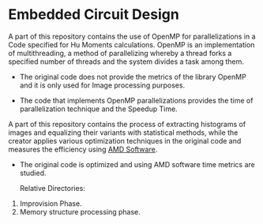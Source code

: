 # Embedded Circuit Design

A part of this repository contains the use of OpenMP for parallelizations in a Code specified for Hu Moments calculations. OpenMP is an implementation of multithreading, a method of parallelizing whereby a thread forks a specified number of threads and the system divides a task among them.

* The original code does not provide the metrics of the library OpenMP and it is only used for Image processing purposes.

* The code that implements OpenMP parallelizations provides the time of parallelization technique and the Speedup Time. 

A part of this repository contains the process of extracting histograms of images and equalizing their variants with statistical methods, while the creator applies various optimization techniques in the original code and measures the efficiency using [AMD Software](https://www.amd.com/en/technologies/software).

* The original code is optimized and using AMD software time metrics are studied.

  Relative Directories:

1) Improvision Phase.
2) Memory structure processing phase.

